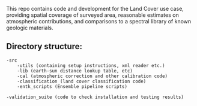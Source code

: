This repo contains code and development for the Land Cover use case, providing spatial coverage of surveyed area, reasonable estimates on atmospheric contributions, and comparisons to a spectral library of known geologic materials.

## Directory structure:
    -src
        -utils (containing setup instructions, xml reader etc.)
        -lib (earth-sun distance lookup table, etc)
        -cal (atmospheric correction and other calibration code)
        -classification (land cover classification code)
        -entk_scripts (Ensemble pipeline scripts)

    -validation_suite (code to check installation and testing results)

